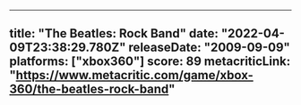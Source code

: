 
---
title: "The Beatles: Rock Band"
date: "2022-04-09T23:38:29.780Z"
releaseDate: "2009-09-09"
platforms: ["xbox360"]
score: 89
metacriticLink: "https://www.metacritic.com/game/xbox-360/the-beatles-rock-band"
---
